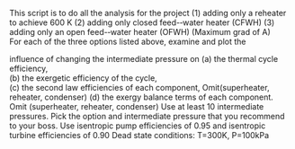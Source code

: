 This script is to do all the analysis for the project
(1) adding only a reheater to achieve 600 K
(2) adding only closed feed-­‐water heater (CFWH)
(3) adding only an open feed-­‐water heater (OFWH)
(Maximum grad of A)  
For each of the three options listed above, 
examine and plot the   

influence of changing the intermediate pressure on 
    (a) the thermal cycle efficiency,   
    (b) the exergetic efficiency of the cycle,    
    (c) the second law efficiencies of each component,
          Omit(superheater, reheater, condenser)
    (d) the exergy balance terms of each component.
          Omit (superheater, reheater, condenser) 
Use at least 10 intermediate pressures. 
Pick the option and intermediate pressure that you recommend to your boss. 
Use isentropic pump efficiencies of 0.95 
  and isentropic turbine efficiencies of 0.90
Dead state conditions: T=300K, P=100kPa 
